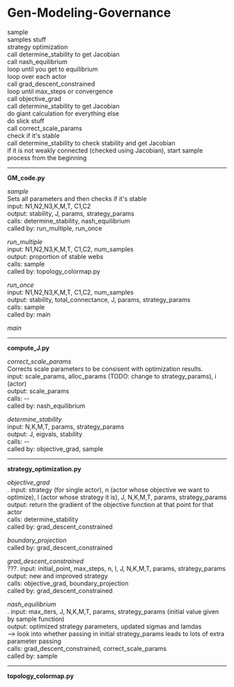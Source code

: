 # Gen-Modeling-Governance


sample  
  samples stuff  
  strategy optimization  
    call determine_stability to get Jacobian  
    call nash_equilibrium  
      loop until you get to equilibrium  
        loop over each actor  
          call grad_descent_constrained  
            loop until max_steps or convergence  
              call objective_grad  
                call determine_stability to get Jacobian  
                do giant calculation for everything else  
              do slick stuff  
          call correct_scale_params  
  check if it's stable  
    call determine_stability to check stability and get Jacobian  
    if it is not weakly connected (checked using Jacobian), start sample process from the beginning  


----------------------------------------------------------------------------------------------------

**GM_code.py**

*sample*  
  Sets all parameters and then checks if it's stable  
  input: N1,N2,N3,K,M,T, C1,C2  
  output: stability, J, params, strategy_params  
  calls: determine_stability, nash_equilibrium  
  called by: run_multiple, run_once  

*run_multiple*  
  input: N1,N2,N3,K,M,T, C1,C2, num_samples  
  output: proportion of stable webs  
  calls: sample  
  called by: topology_colormap.py  

*run_once*  
  input: N1,N2,N3,K,M,T, C1,C2, num_samples  
  output: stability, total_connectance, J, params, strategy_params  
  calls: sample  
  called by: main  

*main*


----------------------------------------------------------------------------------------------------

**compute_J.py**

*correct_scale_params*  
  Corrects scale parameters to be consisent with optimization results.  
  input: scale_params, alloc_params (TODO: change to strategy_params), i (actor)  
  output: scale_params  
  calls: --  
  called by: nash_equilibrium  

*determine_stability*  
  input: N,K,M,T, params, strategy_params  
  output: J, eigvals, stability  
  calls: --  
  called by: objective_grad, sample  


----------------------------------------------------------------------------------------------------

**strategy_optimization.py**

*objective_grad*  
  .
  input: strategy (for single actor), n (actor whose objective we want to optimize), l (actor whose strategy it is),
         J, N,K,M,T, params, strategy_params  
  output: return the gradient of the objective function at that point for that actor  
  calls: determine_stability  
  called by: grad_descent_constrained  


*boundary_projection*  
  called by: grad_descent_constrained  


*grad_descent_constrained*  
  ???.
  input: initial_point, max_steps, n, l, J, N,K,M,T, params, strategy_params  
  output: new and improved strategy   
  calls: objective_grad, boundary_projection  
  called by: grad_descent_constrained  


*nash_equilibrium*  
  .
  input: max_iters, J, N,K,M,T, params, strategy_params (initial value given by sample function)  
  output: optimized strategy parameters, updated sigmas and lamdas  
  --> look into whether passing in initial strategy_params leads to lots of extra parameter passing  
  calls: grad_descent_constrained, correct_scale_params  
  called by: sample  


----------------------------------------------------------------------------------------------------

**topology_colormap.py**



